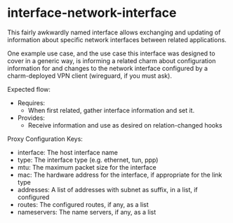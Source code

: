 interface-network-interface
===========================

This fairly awkwardly named interface allows exchanging and updating of
information about specific network interfaces between related
applications.

One example use case, and the use case this interface was designed to
cover in a generic way, is informing a related charm about configuration
information for and changes to the network interface configured by a
charm-deployed VPN client (wireguard, if you must ask).

Expected flow:
 - Requires:
   - When first related, gather interface information and set it. 
 - Provides:
   - Receive information and use as desired on relation-changed hooks

Proxy Configuration Keys:
 - interface: The host interface name
 - type: The interface type (e.g. ethernet, tun, ppp)
 - mtu: The maximum packet size for the interface
 - mac: The hardware address for the interface, if appropriate for the link type
 - addresses: A list of addresses with subnet as suffix, in a list, if configured
 - routes: The configured routes, if any, as a list
 - nameservers: The name servers, if any, as a list
